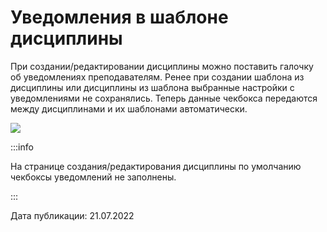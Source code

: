# Уведомления в шаблоне дисциплины

При создании/редактировании дисциплины можно поставить галочку об уведомлениях преподавателям. Ренее при создании шаблона из дисциплины или дисциплины из шаблона выбранные настройки с уведомлениями не сохранялись. Теперь данные чекбокса передаются между дисциплинами и их шаблонами автоматически.

![](https://lh6.googleusercontent.com/sAwJGDHeOYoIIarCt1s14wKPA-oqxILciS3N6Edz\_iSY77zNPAr6m5Cryot6rcdRne-1kl4P7\_17Wa417pekJpuxpkI9ZpfgbraBacXMUEE83iGrrBn8owoiJckX\_8AEV0nGVqhvWVvNrvdgTRYAp7A)

:::info

На странице создания/редактирования дисциплины по умолчанию чекбоксы уведомлений не заполнены.

:::



Дата публикации: 21.07.2022
